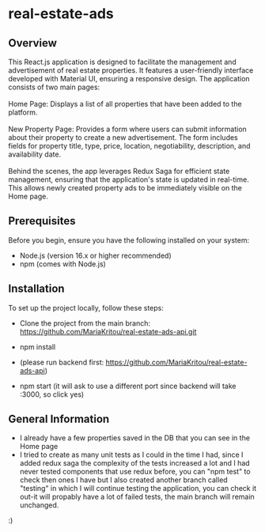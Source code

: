 # real-estate-ads

## Overview

This React.js application is designed to facilitate the management and advertisement of real estate properties. It features a user-friendly interface developed with Material UI, ensuring a responsive design. The application consists of two main pages:<br />
<br />
Home Page: Displays a list of all properties that have been added to the platform.<br />
<br />
New Property Page: Provides a form where users can submit information about their property to create a new advertisement. The form includes fields for property title, type, price, location,  negotiability, description, and availability date.<br />
<br />
Behind the scenes, the app leverages Redux Saga for efficient state management, ensuring that the application's state is updated in real-time. This allows newly created property ads to be immediately visible on the Home page.

## Prerequisites

Before you begin, ensure you have the following installed on your system:
- Node.js (version 16.x or higher recommended)
- npm (comes with Node.js)
  
## Installation

To set up the project locally, follow these steps:

- Clone the project from the main branch: https://github.com/MariaKritou/real-estate-ads-api.git
- npm install

- (please run backend first: https://github.com/MariaKritou/real-estate-ads-api)
- npm start (it will ask to use a different port since backend will take :3000, so click yes)

## General Information

- I already have a few properties saved in the DB that you can see in the Home page
- I tried to create as many unit tests as I could in the time I had, since I added redux saga the complexity of the tests increased a lot and I had never tested components that use redux before, you can "npm test" to check then ones I have but I also created another branch called "testing" in which I will continue testing the application, you can check it out-it will propably have a lot of failed tests, the main branch will remain unchanged.

:)

